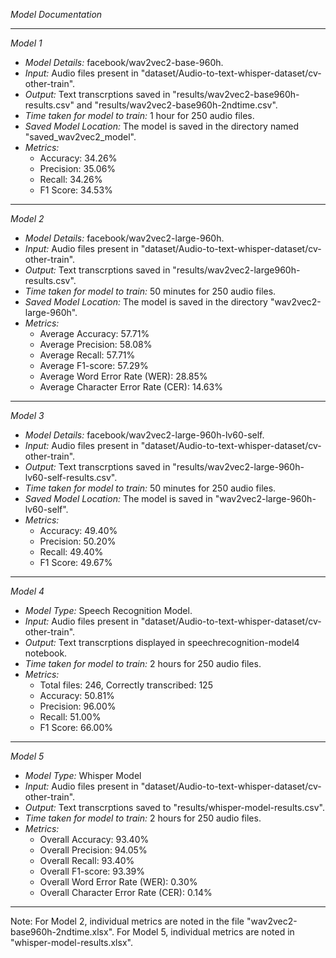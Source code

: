*Model Documentation*

---

*Model 1*

- *Model Details:* facebook/wav2vec2-base-960h.
- *Input:* Audio files present in "dataset/Audio-to-text-whisper-dataset/cv-other-train".
- *Output:* Text transcrptions saved in "results/wav2vec2-base960h-results.csv" and "results/wav2vec2-base960h-2ndtime.csv".
- *Time taken for model to train:* 1 hour for 250 audio files.
- *Saved Model Location:* The model is saved in the directory named "saved_wav2vec2_model".
- *Metrics:*
  - Accuracy: 34.26%
  - Precision: 35.06%
  - Recall: 34.26%
  - F1 Score: 34.53%

---

*Model 2*

- *Model Details:* facebook/wav2vec2-large-960h.
- *Input:* Audio files present in "dataset/Audio-to-text-whisper-dataset/cv-other-train".
- *Output:* Text transcrptions saved in "results/wav2vec2-large960h-results.csv".
- *Time taken for model to train:* 50 minutes for 250 audio files.
- *Saved Model Location:* The model is saved in the directory "wav2vec2-large-960h".
- *Metrics:*
  - Average Accuracy: 57.71%
  - Average Precision: 58.08%
  - Average Recall: 57.71%
  - Average F1-score: 57.29%
  - Average Word Error Rate (WER): 28.85%
  - Average Character Error Rate (CER): 14.63%

---

*Model 3*

- *Model Details:* facebook/wav2vec2-large-960h-lv60-self.
- *Input:* Audio files present in "dataset/Audio-to-text-whisper-dataset/cv-other-train".
- *Output:* Text transcrptions saved in "results/wav2vec2-large-960h-lv60-self-results.csv".
- *Time taken for model to train:* 50 minutes for 250 audio files.
- *Saved Model Location:* The model is saved in "wav2vec2-large-960h-lv60-self".
- *Metrics:*
  - Accuracy: 49.40%
  - Precision: 50.20%
  - Recall: 49.40%
  - F1 Score: 49.67%

---

*Model 4*

- *Model Type:* Speech Recognition Model.
- *Input:* Audio files present in "dataset/Audio-to-text-whisper-dataset/cv-other-train".
- *Output:* Text transcrptions displayed in speechrecognition-model4 notebook.
- *Time taken for model to train:* 2 hours for 250 audio files.
- *Metrics:*
  - Total files: 246, Correctly transcribed: 125
  - Accuracy: 50.81%
  - Precision: 96.00%
  - Recall: 51.00%
  - F1 Score: 66.00%

---

*Model 5*

- *Model Type:* Whisper Model
- *Input:* Audio files present in "dataset/Audio-to-text-whisper-dataset/cv-other-train".
- *Output:* Text transcrptions saved to "results/whisper-model-results.csv".
- *Time taken for model to train:* 2 hours for 250 audio files.
- *Metrics:*
  - Overall Accuracy: 93.40%
  - Overall Precision: 94.05%
  - Overall Recall: 93.40%
  - Overall F1-score: 93.39%
  - Overall Word Error Rate (WER): 0.30%
  - Overall Character Error Rate (CER): 0.14%

---

Note: For Model 2, individual metrics are noted in the file "wav2vec2-base960h-2ndtime.xlsx". For Model 5, individual metrics are noted in "whisper-model-results.xlsx".
